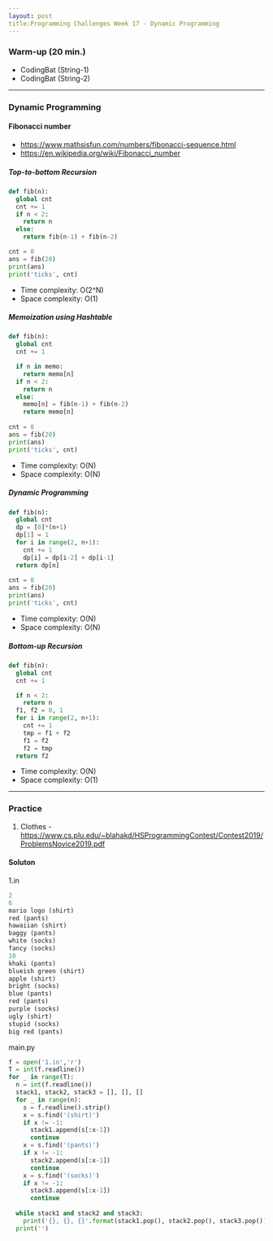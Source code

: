```yaml
---
layout: post
title:Programming Challenges Week 17 - Dynamic Programming
---
```


### Warm-up (20 min.)
- CodingBat (String-1)
- CodingBat (String-2)

---

### Dynamic Programming

#### Fibonacci number
- https://www.mathsisfun.com/numbers/fibonacci-sequence.html
- https://en.wikipedia.org/wiki/Fibonacci_number

##### Top-to-bottom Recursion
```py
def fib(n):
  global cnt
  cnt += 1
  if n < 2:
    return n
  else:
    return fib(n-1) + fib(n-2)

cnt = 0
ans = fib(20)
print(ans)
print('ticks', cnt)

```
- Time complexity: O(2^N)
- Space complexity: O(1)

##### Memoization using Hashtable

```py
def fib(n):
  global cnt
  cnt += 1

  if n in memo:
    return memo[n]
  if n < 2:
    return n
  else:
    memo[n] = fib(n-1) + fib(n-2)
    return memo[n]
    
cnt = 0
ans = fib(20)
print(ans)
print('ticks', cnt)    
```    
- Time complexity: O(N)
- Space complexity: O(N)

##### Dynamic Programming
```py
def fib(n):
  global cnt
  dp = [0]*(n+1)
  dp[1] = 1
  for i in range(2, n+1):
    cnt += 1
    dp[i] = dp[i-2] + dp[i-1]
  return dp[n]
  
cnt = 0
ans = fib(20)
print(ans)
print('ticks', cnt)
```
- Time complexity: O(N)
- Space complexity: O(N)

##### Bottom-up Recursion
```py
def fib(n):
  global cnt
  cnt += 1

  if n < 2:
    return n
  f1, f2 = 0, 1
  for i in range(2, n+1):
    cnt += 1
    tmp = f1 + f2
    f1 = f2
    f2 = tmp
  return f2
  ```
- Time complexity: O(N)
- Space complexity: O(1)

---
### Practice

1. Clothes - https://www.cs.plu.edu/~blahakd/HSProgrammingContest/Contest2019/ProblemsNovice2019.pdf 

#### Soluton
1.in
```py
2
6
mario logo (shirt)
red (pants)
hawaiian (shirt)
baggy (pants)
white (socks)
fancy (socks)
10
khaki (pants)
blueish green (shirt)
apple (shirt)
bright (socks)
blue (pants)
red (pants)
purple (socks)
ugly (shirt)
stupid (socks)
big red (pants)
```


main.py
```py
f = open('1.in','r')
T = int(f.readline())
for _ in range(T):
  n = int(f.readline())
  stack1, stack2, stack3 = [], [], []
  for _ in range(n):
    s = f.readline().strip()
    x = s.find('(shirt)')
    if x != -1:
      stack1.append(s[:x-1])
      continue
    x = s.find('(pants)')
    if x != -1:
      stack2.append(s[:x-1])
      continue
    x = s.find('(socks)')
    if x != -1:
      stack3.append(s[:x-1])
      continue
  
  while stack1 and stack2 and stack3:
    print('{}, {}, {}'.format(stack1.pop(), stack2.pop(), stack3.pop()))
  print('')
```  
```

